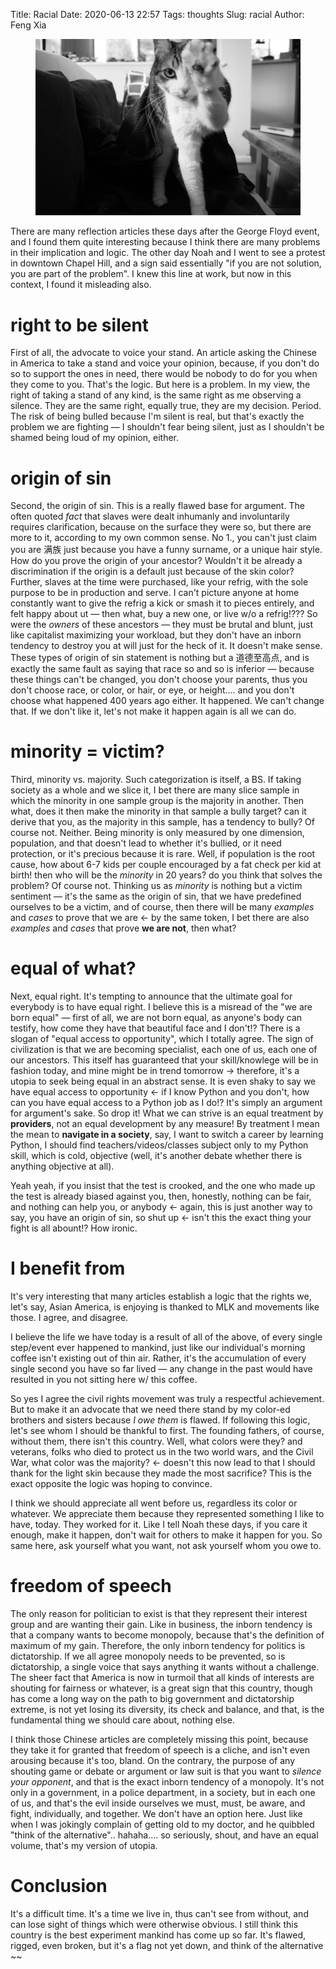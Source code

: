 Title: Racial
Date: 2020-06-13 22:57
Tags: thoughts
Slug: racial
Author: Feng Xia

<figure class="col s12">
  <img src="images/DSC_1100379.JPG"/>
</figure>

There are many reflection articles these days after the George Floyd
event, and I found them quite interesting because I think there are
many problems in their implication and logic. The other day Noah and I
went to see a protest in downtown Chapel Hill, and a sign said
essentially "if you are not solution, you are part of the problem". I
knew this line at work, but now in this context, I found it misleading
also.

# right to be silent 

First of all, the advocate to voice your stand. An article asking the
Chinese in America to take a stand and voice your opinion, because, if
you don't do so to support the ones in need, there would be nobody to
do for you when they come to you. That's the logic. But here is a
problem. In my view, the right of taking a stand of any kind, is the
same right as me observing a silence. They are the same right, equally
true, they are my decision. Period. The risk of being bulled because
I'm silent is real, but that's exactly the problem we are fighting
&mdash; I shouldn't fear being silent, just as I shouldn't be shamed
being loud of my opinion, either.

# origin of sin

Second, the origin of sin. This is a really flawed base for
argument. The often quoted _fact_ that slaves were dealt inhumanly and
involuntarily requires clarification, because on the surface they were
so, but there are more to it, according to my own common sense. No 1.,
you can't just claim you are 满族 just because you have a funny
surname, or a unique hair style. How do you prove the origin of your
ancestor? Wouldn't it be already a discrimination if the origin is a
default just because of the skin color? Further, slaves at the time
were purchased, like your refrig, with the sole purpose to be in
production and serve. I can't picture anyone at home constantly want
to give the refrig a kick or smash it to pieces entirely, and felt
happy about ut &mdash; then what, buy a new one, or live w/o a
refrig!??? So were the _owners_ of these ancestors &mdash; they must
be brutal and blunt, just like capitalist maximizing your workload,
but they don't have an inborn tendency to destroy you at will just for
the heck of it. It doesn't make sense. These types of origin of sin
statement is nothing but a 道德至高点, and is exactly the same fault as
saying that race  so and so is inferior &mdash; because these things
can't be changed, you don't choose your parents, thus you don't choose
race, or color, or hair, or eye, or height.... and you don't choose
what happened 400 years ago either. It happened. We can't change
that. If we don't like it, let's not make it happen again is all we
can do.

# minority = victim?

Third, minority vs. majority. Such categorization is itself, a BS. If
taking society as a whole and we slice it, I bet there are many slice
sample in which the minority in one sample group is the majority in
another. Then what, does it then make the minority in that sample a
bully target? can it derive that you, as the majority in this sample,
has a tendency to bully? Of course not. Neither. Being minority is
only measured by one dimension, population, and that doesn't lead to
whether it's bullied, or it need protection, or it's precious because
it is rare. Well, if population is the root cause, how about 6-7 kids
per couple encouraged by a fat check per kid at birth! then who will
be the _minority_ in 20 years? do you think that solves the problem?
Of course not. Thinking us as _minority_ is nothing but a victim
sentiment &mdash; it's the same as the origin of sin, that we have
predefined ourselves to be a victim, and of course, then there will be
many _examples_ and _cases_ to prove that we are &larr; by the same
token, I bet there are also _examples_ and _cases_ that prove **we are
not**, then what?

# equal of what?

Next, equal right. It's tempting to announce that the ultimate goal
for everybody is to have equal right. I believe this is a misread of
the "we are born equal" &mdash; first of all, we are not born equal,
as anyone's body can testify, how come they have that beautiful face
and I don't!? There is a slogan of "equal access to opportunity",
which I totally agree. The sign of civilization is that we are
becoming specialist, each one of us, each one of our ancestors. This
itself has guaranteed that your skill/knowlege will be in fashion
today, and mine might be in trend tomorrow &rarr; therefore, it's a
utopia to seek being equal in an abstract sense. It is even shaky to
say we have equal access to opportunity &larr; if I know Python and
you don't, how can you have equal access to a Python job as I do!?
It's simply an argument for argument's sake. So drop it! What we can
strive is an equal treatment by **providers**, not an equal
development by any measure! By treatment I mean the mean to **navigate
in a society**, say, I want to switch a career by learning Python, I
should find teachers/videos/classes subject only to my Python skill,
which is cold, objective (well, it's another debate whether there is
anything objective at all). 

Yeah yeah, if you insist that the test is crooked, and the one who
made up the test is already biased against you, then, honestly,
nothing can be fair, and nothing can help you, or anybody &larr;
again, this is just another way to say, you have an origin of sin, so
shut up &larr; isn't this the exact thing your fight is all abount!?
How ironic.

# I benefit from

It's very interesting that many articles establish a logic that the
rights we, let's say, Asian America, is enjoying is thanked to MLK and
movements like those. I agree, and disagree.

I believe the life we have today is a result of all of the above, of
every single step/event ever happened to mankind, just like our
individual's morning coffee isn't existing out of thin air. Rather,
it's the accumulation of every single second you have so far lived
&mdash; any change in the past would have resulted in you not sitting
here w/ this coffee.

So yes I agree the civil rights movement was truly a respectful
achievement. But to make it an advocate that we need there stand by my
color-ed brothers and sisters because _I owe them_ is flawed. If
following this logic, let's see whom I should be thankful to
first. The founding fathers, of course, without them, there isn't this
country. Well, what colors were they? and veterans, folks who died to
protect us in the two world wars, and the Civil War, what color was
the majority? &larr; doesn't this now lead to that I should thank for
the light skin because they made the most sacrifice? This is the exact
opposite the logic was hoping to convince.

I think we should appreciate all went before us, regardless its color
or whatever. We appreciate them because they represented something I
like to have, today. They worked for it. Like I tell Noah these days,
if you care it enough, make it happen, don't wait for others to make
it happen for you. So same here, ask yourself what you want, not ask
yourself whom you owe to.


# freedom of speech

The only reason for politician to exist is that they represent their
interest group and are wanting their gain. Like in business, the
inborn tendency is that a company wants to become monopoly, because
that's the definition of maximum of my gain. Therefore, the only
inborn tendency for politics is dictatorship. If we all agree monopoly
needs to be prevented, so is dictatorship, a single voice that says
anything it wants without a challenge. The sheer fact that America is
now in turmoil that all kinds of interests are shouting for fairness
or whatever, is a great sign that this country, though has come a long
way on the path to big government and dictatorship extreme, is not yet
losing its diversity, its check and balance, and that, is the
fundamental thing we should care about, nothing else.

I think those Chinese articles are completely missing this point,
because they take it for granted that freedom of speech is a cliche,
and isn't even arousing because it's too, bland. On the contrary, the
purpose of any shouting game or debate or argument or law suit is that
you want to _silence your opponent_, and that is the exact inborn
tendency of a monopoly. It's not only in a government, in a police
department, in a society, but in each one of us, and that's the evil
inside ourselves we must, must, be aware, and fight, individually, and
together. We don't have an option here. Just like when I was jokingly
complain of getting old to my doctor, and he quibbled "think of the
alternative".. hahaha.... so seriously, shout, and have an equal
volume, that's my version of utopia.

# Conclusion

It's a difficult time. It's a time we live in, thus can't see from
without, and can lose sight of things which were otherwise
obvious. I still think this country is the best experiment mankind has
come up so far. It's flawed, rigged, even broken, but it's a flag not
yet down, and think of the alternative ~~
